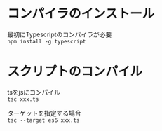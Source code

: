 # コンパイラのインストール
最初にTypescriptのコンパイラが必要  
`npm install -g typescript`

# スクリプトのコンパイル
tsをjsにコンパイル  
`tsc xxx.ts`

ターゲットを指定する場合  
`tsc --target es6 xxx.ts`